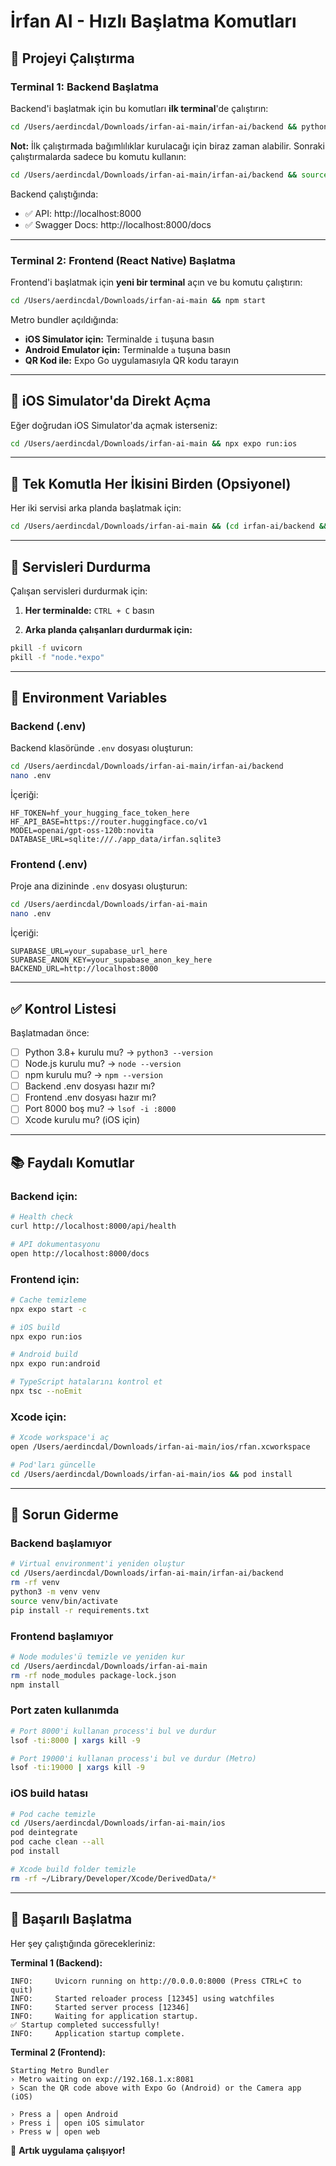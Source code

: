 # İrfan AI - Hızlı Başlatma Komutları

## 🚀 Projeyi Çalıştırma

### Terminal 1: Backend Başlatma

Backend'i başlatmak için bu komutları **ilk terminal**'de çalıştırın:

```bash
cd /Users/aerdincdal/Downloads/irfan-ai-main/irfan-ai/backend && python3 -m venv venv && source venv/bin/activate && pip install -r requirements.txt && uvicorn app.main:app --reload --host 0.0.0.0 --port 8000
```

**Not:** İlk çalıştırmada bağımlılıklar kurulacağı için biraz zaman alabilir. Sonraki çalıştırmalarda sadece bu komutu kullanın:

```bash
cd /Users/aerdincdal/Downloads/irfan-ai-main/irfan-ai/backend && source venv/bin/activate && uvicorn app.main:app --reload --host 0.0.0.0 --port 8000
```

Backend çalıştığında:
- ✅ API: http://localhost:8000
- ✅ Swagger Docs: http://localhost:8000/docs

---

### Terminal 2: Frontend (React Native) Başlatma

Frontend'i başlatmak için **yeni bir terminal** açın ve bu komutu çalıştırın:

```bash
cd /Users/aerdincdal/Downloads/irfan-ai-main && npm start
```

Metro bundler açıldığında:
- **iOS Simulator için:** Terminalde `i` tuşuna basın
- **Android Emulator için:** Terminalde `a` tuşuna basın
- **QR Kod ile:** Expo Go uygulamasıyla QR kodu tarayın

---

## 📱 iOS Simulator'da Direkt Açma

Eğer doğrudan iOS Simulator'da açmak isterseniz:

```bash
cd /Users/aerdincdal/Downloads/irfan-ai-main && npx expo run:ios
```

---

## 🎯 Tek Komutla Her İkisini Birden (Opsiyonel)

Her iki servisi arka planda başlatmak için:

```bash
cd /Users/aerdincdal/Downloads/irfan-ai-main && (cd irfan-ai/backend && source venv/bin/activate && uvicorn app.main:app --reload --host 0.0.0.0 --port 8000 &) && npm start
```

---

## 🛑 Servisleri Durdurma

Çalışan servisleri durdurmak için:

1. **Her terminalde:** `CTRL + C` basın

2. **Arka planda çalışanları durdurmak için:**
```bash
pkill -f uvicorn
pkill -f "node.*expo"
```

---

## 🔧 Environment Variables

### Backend (.env)

Backend klasöründe `.env` dosyası oluşturun:

```bash
cd /Users/aerdincdal/Downloads/irfan-ai-main/irfan-ai/backend
nano .env
```

İçeriği:
```env
HF_TOKEN=hf_your_hugging_face_token_here
HF_API_BASE=https://router.huggingface.co/v1
MODEL=openai/gpt-oss-120b:novita
DATABASE_URL=sqlite:///./app_data/irfan.sqlite3
```

### Frontend (.env)

Proje ana dizininde `.env` dosyası oluşturun:

```bash
cd /Users/aerdincdal/Downloads/irfan-ai-main
nano .env
```

İçeriği:
```env
SUPABASE_URL=your_supabase_url_here
SUPABASE_ANON_KEY=your_supabase_anon_key_here
BACKEND_URL=http://localhost:8000
```

---

## ✅ Kontrol Listesi

Başlatmadan önce:

- [ ] Python 3.8+ kurulu mu? → `python3 --version`
- [ ] Node.js kurulu mu? → `node --version`
- [ ] npm kurulu mu? → `npm --version`
- [ ] Backend .env dosyası hazır mı?
- [ ] Frontend .env dosyası hazır mı?
- [ ] Port 8000 boş mu? → `lsof -i :8000`
- [ ] Xcode kurulu mu? (iOS için)

---

## 📚 Faydalı Komutlar

### Backend için:
```bash
# Health check
curl http://localhost:8000/api/health

# API dokumentasyonu
open http://localhost:8000/docs
```

### Frontend için:
```bash
# Cache temizleme
npx expo start -c

# iOS build
npx expo run:ios

# Android build
npx expo run:android

# TypeScript hatalarını kontrol et
npx tsc --noEmit
```

### Xcode için:
```bash
# Xcode workspace'i aç
open /Users/aerdincdal/Downloads/irfan-ai-main/ios/rfan.xcworkspace

# Pod'ları güncelle
cd /Users/aerdincdal/Downloads/irfan-ai-main/ios && pod install
```

---

## 🐛 Sorun Giderme

### Backend başlamıyor
```bash
# Virtual environment'i yeniden oluştur
cd /Users/aerdincdal/Downloads/irfan-ai-main/irfan-ai/backend
rm -rf venv
python3 -m venv venv
source venv/bin/activate
pip install -r requirements.txt
```

### Frontend başlamıyor
```bash
# Node modules'ü temizle ve yeniden kur
cd /Users/aerdincdal/Downloads/irfan-ai-main
rm -rf node_modules package-lock.json
npm install
```

### Port zaten kullanımda
```bash
# Port 8000'i kullanan process'i bul ve durdur
lsof -ti:8000 | xargs kill -9

# Port 19000'i kullanan process'i bul ve durdur (Metro)
lsof -ti:19000 | xargs kill -9
```

### iOS build hatası
```bash
# Pod cache temizle
cd /Users/aerdincdal/Downloads/irfan-ai-main/ios
pod deintegrate
pod cache clean --all
pod install

# Xcode build folder temizle
rm -rf ~/Library/Developer/Xcode/DerivedData/*
```

---

## 🎉 Başarılı Başlatma

Her şey çalıştığında görecekleriniz:

**Terminal 1 (Backend):**
```
INFO:     Uvicorn running on http://0.0.0.0:8000 (Press CTRL+C to quit)
INFO:     Started reloader process [12345] using watchfiles
INFO:     Started server process [12346]
INFO:     Waiting for application startup.
✅ Startup completed successfully!
INFO:     Application startup complete.
```

**Terminal 2 (Frontend):**
```
Starting Metro Bundler
› Metro waiting on exp://192.168.1.x:8081
› Scan the QR code above with Expo Go (Android) or the Camera app (iOS)

› Press a │ open Android
› Press i │ open iOS simulator
› Press w │ open web
```

🚀 **Artık uygulama çalışıyor!**

